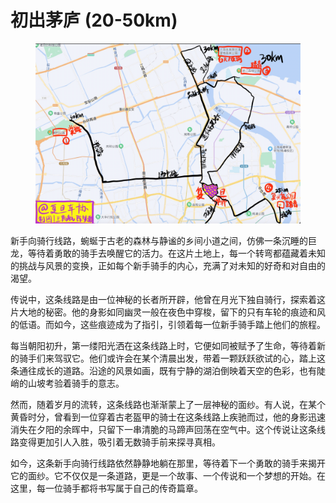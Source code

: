 # 初出茅庐 (20-50km)

<figure><img src=".gitbook/assets/初出茅庐-路线图.jpeg" alt=""><figcaption></figcaption></figure>

新手向骑行线路，蜿蜒于古老的森林与静谧的乡间小道之间，仿佛一条沉睡的巨龙，等待着勇敢的骑手去唤醒它的活力。在这片土地上，每一个转弯都蕴藏着未知的挑战与风景的变换，正如每个新手骑手的内心，充满了对未知的好奇和对自由的渴望。

传说中，这条线路是由一位神秘的长者所开辟，他曾在月光下独自骑行，探索着这片大地的秘密。他的身影如同幽灵一般在夜色中穿梭，留下的只有车轮的痕迹和风的低语。而如今，这些痕迹成为了指引，引领着每一位新手骑手踏上他们的旅程。

每当朝阳初升，第一缕阳光洒在这条线路上时，它便如同被赋予了生命，等待着新的骑手们来驾驭它。他们或许会在某个清晨出发，带着一颗跃跃欲试的心，踏上这条通往成长的道路。沿途的风景如画，既有宁静的湖泊倒映着天空的色彩，也有陡峭的山坡考验着骑手的意志。

然而，随着岁月的流转，这条线路也渐渐蒙上了一层神秘的面纱。有人说，在某个黄昏时分，曾看到一位穿着古老盔甲的骑士在这条线路上疾驰而过，他的身影迅速消失在夕阳的余晖中，只留下一串清脆的马蹄声回荡在空气中。这个传说让这条线路变得更加引人入胜，吸引着无数骑手前来探寻真相。

如今，这条新手向骑行线路依然静静地躺在那里，等待着下一个勇敢的骑手来揭开它的面纱。它不仅仅是一条道路，更是一个故事、一个传说和一个梦想的开始。在这里，每一位骑手都将书写属于自己的传奇篇章。
